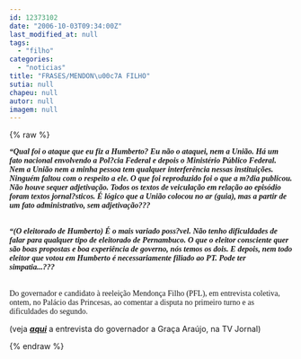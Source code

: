 ```yaml
---
id: 12373102
date: "2006-10-03T09:34:00Z"
last_modified_at: null
tags:
  - "filho"
categories:
  - "noticias"
title: "FRASES/MENDON\u00c7A FILHO"
sutia: null
chapeu: null
autor: null
imagem: null
---
```

{% raw %}
<p><P><FONT face=Verdana><STRONG><EM>“Qual foi o ataque que eu fiz a Humberto? Eu não o ataquei, nem a União. Há um fato nacional envolvendo a Pol?cia Federal e depois o Ministério Público Federal. Nem a União nem a minha pessoa tem qualquer interferência nessas instituições. Ninguém faltou com o respeito a ele. O que foi reproduzido foi o que a m?dia publicou. Não houve sequer adjetivação. Todos os textos de veiculação em relação ao episódio foram textos jornal?sticos. É lógico que a União colocou no ar (guia), mas a partir de um fato administrativo, sem adjetivação???</EM></STRONG></FONT></P></p>
<p><P><FONT face=Verdana><BR><STRONG><EM>“(O eleitorado de Humberto) É o mais variado poss?vel. Não tenho dificuldades de falar para qualquer tipo de eleitorado de Pernambuco. O que o eleitor consciente quer são boas propostas e boa experiência de governo, nós temos os dois. E depois, nem todo eleitor que votou em Humberto é necessariamente filiado ao PT. Pode ter simpatia...???</EM></STRONG></FONT></P></p>
<p><P><BR><FONT face=Verdana>Do governador e candidato à reeleição Mendonça Filho (PFL), em entrevista coletiva, ontem, no Palácio das Princesas, ao comentar a disputa no primeiro turno e as dificuldades do segundo.</FONT></P></p>
<p><P>(veja <STRONG><EM><A href=\"https://jc3.uol.com.br/tvjornal/2006/10/02/not_108676.php\" target=_blank>aqui</A></EM></STRONG> a entrevista do governador a Graça Araújo, na TV Jornal)</P> </p>
{% endraw %}